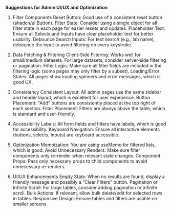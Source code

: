 **Suggestions for Admin UI/UX and Optimization**
1. Filter Components
Reset Button: Good use of a consistent reset button (shadcn/ui Button).
Filter State: Consider using a single object for all filter state in each page for easier resets and updates.
Placeholder Text: Ensure all Selects and Inputs have clear placeholder text for better usability.
Debounce Search Inputs: For text search (e.g., lab name), debounce the input to avoid filtering on every keystroke.

2. Data Fetching & Filtering
Client-Side Filtering: Works well for small/medium datasets. For large datasets, consider server-side filtering or pagination.
Filter Logic: Make sure all filter fields are included in the filtering logic (some pages may only filter by a subset).
Loading/Error States: All pages show loading spinners and error messages, which is good UX.

3. Consistency
Consistent Layout: All admin pages use the same sidebar and header layout, which is excellent for user experience.
Button Placement: "Add" buttons are consistently placed at the top right of each section.
Filter Placement: Filters are always above the table, which is standard and user-friendly.

4. Accessibility
Labels: All form fields and filters have labels, which is good for accessibility.
Keyboard Navigation: Ensure all interactive elements (buttons, selects, inputs) are keyboard accessible.

5. Optimization
Memoization: You are using useMemo for filtered lists, which is good.
Avoid Unnecessary Renders: Make sure filter components only re-render when relevant state changes.
Component Props: Pass only necessary props to child components to avoid unnecessary re-renders.

6. UI/UX Enhancements
Empty State: When no results are found, display a friendly message and possibly a "Clear Filters" button.
Pagination or Infinite Scroll: For large tables, consider adding pagination or infinite scroll.
Bulk Actions: If relevant, allow bulk delete/edit for selected rows in tables.
Responsive Design: Ensure tables and filters are usable on smaller screens.